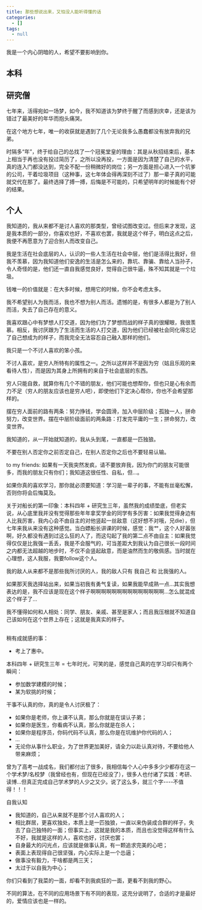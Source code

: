 ```yaml
---
title: 那些想说出来，又怕没人能听得懂的话
categories:
  - []
tags:
  - null
---
```

我是一个内心阴暗的人，希望不要影响到你。
<!--more-->
## 本科

## 研究僧
七年来，活得宛如一场梦，如今，我不知道该为梦终于醒了而感到庆幸，还是该为错过了最美好的年华而抱头痛哭。

在这个地方七年，唯一的收获就是遇到了几个无论我多么愚蠢都没有放弃我的兄弟。

时隔多“年”，终于给自己的怂找了一个冠冕堂皇的理由：其是从秋招结束后，基本上相当于再也没有投过简历了，之所以没再投，一方面是因为清楚了自己的水平，真的连入门都没达到，完全不配一份稍微好的岗位；另一方面是担心进入一个坑爹的公司，干着垃圾项目（这种事，这七年体会得再深刻不过了）那一辈子真的可能就交代在那了。最终选择了搏一搏，后悔是不可能的，只希望明年的时候能有个好的结果。

## 个人

我知道的，我从来都不是讨人喜欢的那类型，曾经试图改变过。但后来才发现，这是我本质的一部分，你喜欢也好，不喜欢也罢，我就是这个样子，明白这点之后，我便不再愿意为了迎合别人而改变自己。

我是生活在社会底层的人，认识的一些人生活在社会中层，他们是活得比我好，但我不羡慕，因为我知道他们安逸的生活是怎么来的，靠坑、靠骗、靠给人当孙子，令人奇怪的是，他们还一直自我感觉良好，觉得自己很牛逼，殊不知其就是一个垃圾。



钱唯一的价值就是：在大多时候，想用它的时候，你不会考虑太多。

我不希望别人为我而活，我也不想为别人而活。遗憾的是，有很多人都是为了别人而活，失去了自己存在的意义。

我喜欢跟心中有梦想人打交道，因为他们为了梦想而战的样子真的很耀眼，我很羡慕。相反，我讨厌跟为了生活而生活的人打交道，因为他们已经被社会同化得忘记了自己想成为的样子，而我完全无法容忍自己融入那样的他们。

我只是一个不讨人喜欢的笨小孩。

不讨人喜欢，是穷人所特有的属性之一。之所以这样并不是因为穷（姑且乐观的来看待人性），而是因为其身上所拥有的来自于社会底层的东西。

穷人只能自救，就算你有几个不错的朋友，他们可能也想帮你，但也只是心有余而力不足（穷人的朋友应该也是穷人吧），即使他们下定决心帮你，你也不会希望那样的。

摆在穷人面前的路有两条：努力挣钱，学会圆滑，加入中层阶级；孤独一人，拼命努力，改变世界。摆在中层阶级面前的两条路：打发完平庸的一生；拼命努力，改变世界。

我知道的，从一开始就知道的，我从头到尾，一直都是一匹独狼。

不要在别人否定你之前否定自己，在别人否定你之后也不要轻易认输。

to my friends: 如果有一天我突然发疯，请不要放弃我，因为你门的朋友可能很多，而我的朋友只有你们；我知道这很任性、自私，但...。

如果你真的喜欢学习，那你就必须要知道：学习是一辈子的事，不能有丝毫松懈，否则你将会后悔莫及。

关于对船长的第一印象：本科四年 + 研究生三年，虽然我的成绩垫底，但老实说，从心底里我并没有觉得那些年年拿奖学金的同学有多厉害：如果我觉得身边有人比我厉害，我内心会不由自主的对他竖起一丝敌意（这好想不对哦，兄die），但七年来我从来没有这种感觉。当白嫖船长讲课的时候，感觉：我艹，这个人好嚣张啊，好久都没有遇到过这么狂的人了，而这勾起了我的第二点不由自主：如果我觉得仅仅是比我强一丢丢，我是不会服气的，可当差距大到我认为自己很长一段时间之内都无法超越的地步时，不仅不会竖起敌意，而是油然而生的敬佩感。当时就在心理想，这人我服，我要follow这个人。

我的敌人从来都不是那些我所讨厌的人，我的敌人只有 我自己 和 比我强的人。

如果那天我选择站出来，如果当初我有勇气复读，如果我能早成熟一点...其实我想表达的是，我不应该是现在这个样子啊啊啊啊啊啊啊啊啊啊啊啊啊啊...怎么就混成这个样子了...

我不懂得如何和人相处：同学、朋友、亲戚、甚至是家人；而且我压根就不知道自己该如何在这个世界上存在；这就是我真实的样子。

## 
稍有成就感的事：
- 考上了惠中。

本科四年 + 研究生三年 = 七年时光，可笑的是，感觉自己真的在学习却只有两个瞬间：
- 参加数学建模的时候；
- 某为软挑的时候；

干事不认真的你，真的是令人讨厌极了：
- 如果你是老师，你上课不认真，那么你就是在误认子弟；
- 如果你是医生，你看病不认真，那么你就是在杀人；
- 如果你是程序员，你码代码不认真，那么你是在坑维护你代码的人；
- ...
- 无论你从事什么职业，为了世界更加美好，请全力以赴认真对待，不要给他人带来麻烦；

曾为了高考一战成名，我们都付出了很多，我相信每个人心中多多少少都存在这一个学术梦/名校梦（我曾经也有，但现在已经没了），很多人也付诸了实践：考研、读博...但真正完成自己学术梦的人少之又少。说了这么多，就三个字----不值得！！！

自我认知
- 我知道的，自己从来就不是那个讨人喜欢的人；
- 相比群居，更喜欢独处，本质上是一匹独狼，一直以来伪装成合群的样子，失去了自己独特的一面；但事实上，这就是我的本质，而且也没觉得这样有什么不好，我就是这样的人，喜欢也好，讨厌也罢；
- 自身最大的闪光点，应该就是做事认真，有一颗追求完美的心吧；
- 表面上表现得自己很坚强，内心实际上是一个怂逼；
- 做事没有毅力，干啥都是两三天；
- 太过于以自我为中心；

你们只看到了我菜的一面，却看不到我疯狂的一面，更看不到我的野心。

不同的算法，在不同的应用场景下有不同的表现，这充分说明了，合适的才是最好的，爱情应该也是一样的。

